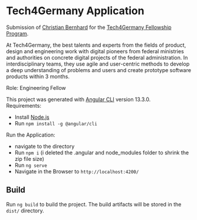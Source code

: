 # Tech4Germany Application

Submission of [Christian Bernhard](https://www.linkedin.com/in/christian-bernhard-597224199/) for the [Tech4Germany Fellowship Program](https://digitalservice.bund.de/fellowships/tech4germany/).

At Tech4Germany, the best talents and experts from the fields of product, design and engineering work with digital pioneers from federal ministries and authorities on concrete digital projects of the federal administration. In interdisciplinary teams, they use agile and user-centric methods to develop a deep understanding of problems and users and create prototype software products within 3 months.

Role: Engineering Fellow

This project was generated with [Angular CLI](https://github.com/angular/angular-cli) version 13.3.0.  
Requirements:  
- Install [Node.js](https://nodejs.org/en/download/)  
- Run `npm install -g @angular/cli`  

Run the Application: 
- navigate to the directory  
- Run `npm i` (i deleted the .angular and node_modules folder to shrink the zip file size)  
- Run `ng serve`   
- Navigate in the Browser to `http://localhost:4200/`  

## Build
Run `ng build` to build the project. The build artifacts will be stored in the `dist/` directory.
